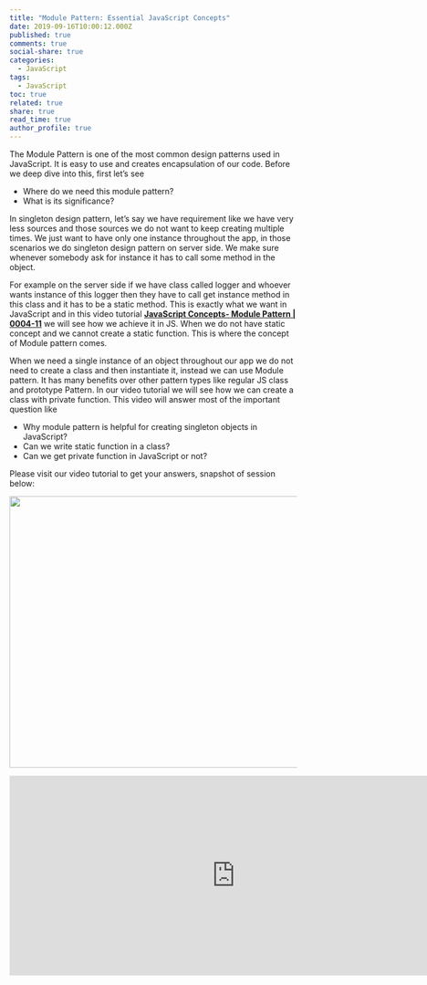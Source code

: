 ```yaml
---
title: "Module Pattern: Essential JavaScript Concepts"
date: 2019-09-16T10:00:12.000Z
published: true
comments: true
social-share: true
categories:
  - JavaScript
tags:
  - JavaScript
toc: true
related: true
share: true
read_time: true
author_profile: true
---
```


<p>The Module Pattern is one of the most common design patterns used in JavaScript. It is easy to use and creates encapsulation of our code. Before we deep dive into this, first let’s see</p>
<ul>
<li>Where do we need this module pattern?</li>
<li>What is its significance?</li>
</ul>
<p>In singleton design pattern, let’s say we have requirement like we have very less sources and those sources we do not want to keep creating multiple times. We just want to have only one instance throughout the app, in those scenarios we do singleton design pattern on server side. We make sure whenever somebody ask for instance it has to call some method in the object.</p>
<p>For example on the server side if we have class called logger and whoever wants instance of this logger then they have to call get instance method in this class and it has to be a static method. This is exactly what we want in JavaScript and in this video tutorial <a href="https://www.youtube.com/watch?v=JBqr_jnwnrA" target="_blank" rel="noopener noreferrer"><strong>JavaScript Concepts- Module Pattern | 0004-11</strong></a> we will see how we achieve it in JS. When we do not have static concept and we cannot create a static function. This is where the concept of Module pattern comes.</p>
<p>When we need a single instance of an object throughout our app we do not need to create a class and then instantiate it, instead we can use Module pattern. It has many benefits over other pattern types like regular JS class and prototype Pattern. In our video tutorial we will see how we can create a class with private function. This video will answer most of the important question like</p>
<ul>
<li>Why module pattern is helpful for creating singleton objects in JavaScript?</li>
<li>Can we write static function in a class?</li>
<li>Can we get private function in JavaScript or not?</li>
</ul>
<p>Please visit our video tutorial to get your answers, snapshot of session below:</p>
<p><img class="alignnone size-full wp-image-2587" src="{{ site.baseurl }}/assets/2019/09/JS-Module.png" alt="" width="853" height="476" /></p>
<p><iframe src="https://www.youtube.com/embed/JBqr_jnwnrA" width="790" height="350" frameborder="0" allowfullscreen="allowfullscreen"><span data-mce-type="bookmark" style="display: inline-block; width: 0px; overflow: hidden; line-height: 0;" class="mce_SELRES_start">﻿</span></iframe></p>
